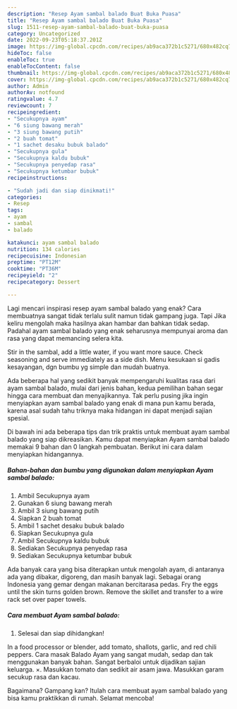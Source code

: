 ```yaml
---
description: "Resep Ayam sambal balado Buat Buka Puasa"
title: "Resep Ayam sambal balado Buat Buka Puasa"
slug: 1511-resep-ayam-sambal-balado-buat-buka-puasa
category: Uncategorized
date: 2022-09-23T05:18:37.201Z
image: https://img-global.cpcdn.com/recipes/ab9aca372b1c5271/680x482cq70/ayam-sambal-balado-foto-resep-utama.jpg
hideToc: false
enableToc: true
enableTocContent: false
thumbnail: https://img-global.cpcdn.com/recipes/ab9aca372b1c5271/680x482cq70/ayam-sambal-balado-foto-resep-utama.jpg
cover: https://img-global.cpcdn.com/recipes/ab9aca372b1c5271/680x482cq70/ayam-sambal-balado-foto-resep-utama.jpg
author: Admin
authorAv: notfound
ratingvalue: 4.7
reviewcount: 7
recipeingredient:
- "Secukupnya ayam"
- "6 siung bawang merah"
- "3 siung bawang putih"
- "2 buah tomat"
- "1 sachet desaku bubuk balado"
- "Secukupnya gula"
- "Secukupnya kaldu bubuk"
- "Secukupnya penyedap rasa"
- "Secukupnya ketumbar bubuk"
recipeinstructions:

- "Sudah jadi dan siap dinikmati!"
categories:
- Resep
tags:
- ayam
- sambal
- balado

katakunci: ayam sambal balado 
nutrition: 134 calories
recipecuisine: Indonesian
preptime: "PT12M"
cooktime: "PT36M"
recipeyield: "2"
recipecategory: Dessert

---
```



Lagi mencari inspirasi resep ayam sambal balado yang enak? Cara membuatnya sangat tidak terlalu sulit namun tidak gampang juga. Tapi Jika keliru mengolah maka hasilnya akan hambar dan bahkan tidak sedap. Padahal ayam sambal balado yang enak seharusnya mempunyai aroma dan rasa yang dapat memancing selera kita.


Stir in the sambal, add a little water, if you want more sauce. Check seasoning and serve immediately as a side dish. Menu kesukaan si gadis kesayangan, dgn bumbu yg simple dan mudah buatnya.

Ada beberapa hal yang sedikit banyak mempengaruhi kualitas rasa dari ayam sambal balado, mulai dari jenis bahan, kedua pemilihan bahan segar hingga cara membuat dan menyajikannya. Tak perlu pusing jika ingin menyiapkan ayam sambal balado yang enak di mana pun kamu berada, karena asal sudah tahu triknya maka hidangan ini dapat menjadi sajian spesial.


Di bawah ini ada beberapa tips dan trik praktis untuk membuat ayam sambal balado yang siap dikreasikan. Kamu dapat menyiapkan Ayam sambal balado memakai 9 bahan dan 0 langkah pembuatan. Berikut ini cara dalam menyiapkan hidangannya.

<!--inarticleads1-->

##### Bahan-bahan dan bumbu yang digunakan dalam menyiapkan Ayam sambal balado:

1. Ambil Secukupnya ayam
1. Gunakan 6 siung bawang merah
1. Ambil 3 siung bawang putih
1. Siapkan 2 buah tomat
1. Ambil 1 sachet desaku bubuk balado
1. Siapkan Secukupnya gula
1. Ambil Secukupnya kaldu bubuk
1. Sediakan Secukupnya penyedap rasa
1. Sediakan Secukupnya ketumbar bubuk


Ada banyak cara yang bisa diterapkan untuk mengolah ayam, di antaranya ada yang dibakar, digoreng, dan masih banyak lagi. Sebagai orang Indonesia yang gemar dengan makanan bercitarasa pedas. Fry the eggs until the skin turns golden brown. Remove the skillet and transfer to a wire rack set over paper towels. 

<!--inarticleads2-->

##### Cara membuat Ayam sambal balado:


1. Selesai dan siap dihidangkan!

In a food processor or blender, add tomato, shallots, garlic, and red chili peppers. Cara masak Balado Ayam yang sangat mudah, sedap dan tak menggunakan banyak bahan. Sangat berbaloi untuk dijadikan sajian keluarga. ×. Masukkan tomato dan sedikit air asam jawa. Masukkan garam secukup rasa dan kacau. 

Bagaimana? Gampang kan? Itulah cara membuat ayam sambal balado yang bisa kamu praktikkan di rumah. Selamat mencoba!

